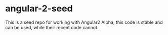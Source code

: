 # angular-2-seed
This is a seed repo for working with Angular2 Alpha; this code is stable and can be used, while their recent code cannot.

